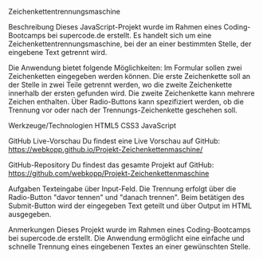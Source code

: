 Zeichenkettentrennungsmaschine

Beschreibung
Dieses JavaScript-Projekt wurde im Rahmen eines Coding-Bootcamps bei supercode.de erstellt. Es handelt sich um eine Zeichenkettentrennungsmaschine, bei der an einer bestimmten Stelle, der eingebene Text getrennt wird.

Die Anwendung bietet folgende Möglichkeiten:
Im Formular sollen zwei Zeichenketten eingegeben werden können.
Die erste Zeichenkette soll an der Stelle in zwei Teile getrennt werden, wo die zweite Zeichenkette innerhalb der ersten gefunden wird. Die zweite Zeichenkette kann mehrere Zeichen enthalten.
Über Radio-Buttons kann spezifiziert werden, ob die Trennung vor oder nach der Trennungs-Zeichenkette geschehen soll.

Werkzeuge/Technologien
HTML5
CSS3
JavaScript

GitHub Live-Vorschau
Du findest eine Live Vorschau auf GitHub: https://webkopp.github.io/Projekt-Zeichenkettenmaschine/

GitHub-Repository
Du findest das gesamte Projekt auf GitHub: https://github.com/webkopp/Projekt-Zeichenkettenmaschine

Aufgaben
Texteingabe über Input-Feld. Die Trennung erfolgt über die Radio-Button "davor tennen" und "danach trennen". Beim betätigen des Submit-Button wird der eingegeben Text geteilt und über Output im HTML ausgegeben.

Anmerkungen
Dieses Projekt wurde im Rahmen eines Coding-Bootcamps bei supercode.de erstellt.
Die Anwendung ermöglicht eine einfache und schnelle Trennung eines eingebenen Textes an einer gewünschten Stelle.